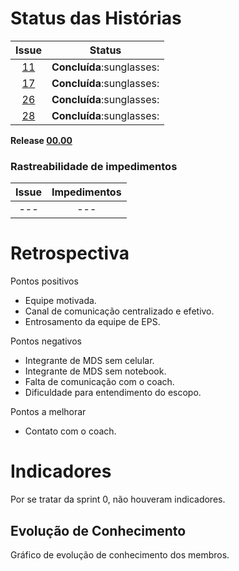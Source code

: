# Status das Histórias
<table>
  <thead>
    <tr>
      <th style="text-align:center">Issue</th>
      <th style="text-align:center">Status</th>
    </tr>
  </thead>
  <tbody>
    <tr>
      <td style="text-align:center"><a href="https://github.com/fga-gpp-mds/2018.1-Grupo3/issues/11">11</a></td>
      <td style="text-align:center"><strong color="green">Concluída</strong>:sunglasses:</td>
    </tr>
    <tr>
      <td style="text-align:center"><a href="https://github.com/fga-gpp-mds/2018.1-Grupo3/issues/17">17</a></td>
      <td style="text-align:center"><strong color="green">Concluída</strong>:sunglasses:</td>
    </tr>
    <tr>
      <td style="text-align:center"><a href="https://github.com/fga-gpp-mds/2018.1-Grupo3/issues/26">26</a></td>
      <td style="text-align:center"><strong color="green">Concluída</strong>:sunglasses:</td>
    </tr>
    <tr>
      <td style="text-align:center"><a href="https://github.com/fga-gpp-mds/2018.1-Grupo3/issues/28">28</a></td>
      <td style="text-align:center"><strong color="green">Concluída</strong>:sunglasses:</td>
    </tr>
  </tbody>
</table>

**Release [00.00]()**


### Rastreabilidade de impedimentos

<table>
  <thead>
    <tr>
      <th>Issue</td>
      <th>Impedimentos</td>
    </tr>
    <tbody style="text-align: center">
      <tr>
        <td>---</td>
        <td>---</td>
      </tr>
    </tbody>
  </thead>
</table>


# Retrospectiva

Pontos positivos
<ul>
  <li>Equipe motivada.</li>
  <li>Canal de comunicação centralizado e efetivo.</li>
  <li>Entrosamento da equipe de EPS.</li>
</ul>

Pontos negativos
<ul>
  <li>Integrante de MDS sem celular.</li>
  <li>Integrante de MDS sem notebook.</li>
  <li>Falta de comunicação com o coach.</li>
  <li>Dificuldade para entendimento do escopo.</li>
</ul>

Pontos a melhorar
<ul>
  <li>Contato com o coach.</li>
</ul>

# Indicadores
Por se tratar da sprint 0, não houveram indicadores.

## Evolução de Conhecimento
Gráfico de evolução de conhecimento dos membros.
